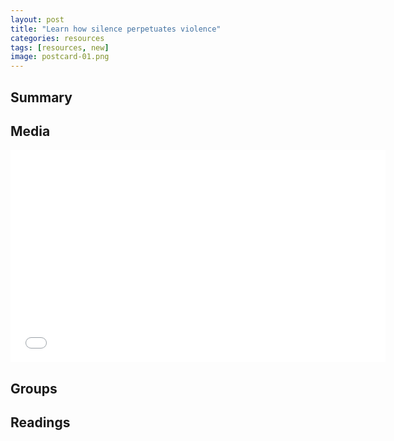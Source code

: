 ```yaml
---
layout: post
title: "Learn how silence perpetuates violence"
categories: resources
tags: [resources, new]
image: postcard-01.png
---
```


## Summary

## Media

<iframe width="600" height="340" src="url_here" frameborder="0" allow="accelerometer; autoplay; encrypted-media; gyroscope; picture-in-picture" allowfullscreen></iframe>

## Groups

## Readings


&nbsp;